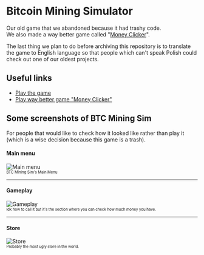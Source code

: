 # Bitcoin Mining Simulator
Our old game that we abandoned because it had trashy code.<br>
We also made a way better game called "[Money Clicker](https://money-clicker.glitch.me)".

The last thing we plan to do before archiving this repository is to translate the game to English language so that people which can't speak Polish could check out one of our oldest projects.

## Useful links
* [Play the game](https://indexed.pl/Bitcoin-Mining-Simulator/)
* [Play way better game "Money Clicker"](https://moneyclicker.indexed.pl)

## Some screenshots of BTC Mining Sim
For people that would like to check how it looked like rather than play it (which is a wise decision because this game is a trash).

#### Main menu
![Main menu](https://cdn.discordapp.com/attachments/653672198736969739/739871623561347112/unknown.png)<br>
<sub><sup>BTC Mining Sim's Main Menu</sub></sup>

<hr>

#### Gameplay
![Gameplay](https://media.discordapp.net/attachments/653672198736969739/739871622764298401/unknown-kopia.png)<br>
<sub><sup>Idk how to call it but it's the section where you can check how much money you have.</sub></sup>

<hr>

#### Store
![Store](https://media.discordapp.net/attachments/653672198736969739/739871622806241361/unknown-kopia_2.png)<br>
<sub><sup>Probably the most ugly store in the world.</sub></sup>
